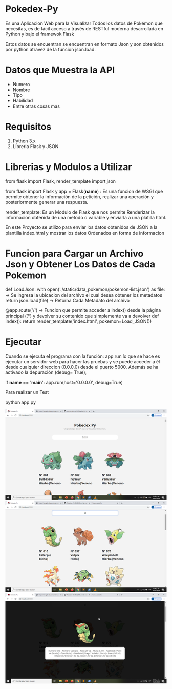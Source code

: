 # Pokedex-Py

Es una Aplicacion Web para la Visualizar Todos los datos de Pokémon que necesitas, es de fácil acceso a través de RESTful moderna desarrollada en Python y bajo el framewok Flask

Estos datos se encuentran se encuentran en formato Json y son obtenidos por python atravez de la funcion json.load.

# Datos que Muestra la API 

  * Numero
  * Nombre
  * Tipo
  * Habilidad
  * Entre otras cosas mas

# Requisitos

1. Python 3.x
2. Libreria Flask y JSON
  
  # Librerias y Modulos a Utilizar 
 
 from flask import Flask, render_template
 import json

from flask import Flask y app = Flask(__name__) : Es una funcion de  WSGI que permite obtener la información de la petición, realizar una operación y posteriormente generar una respuesta.

render_template: Es un Modulo de Flask que nos permite Renderizar la informacion obtenida de una metodo o variable y enviarla a una platilla html.

En este Proyecto se utilizo para enviar los datos obtenidos de JSON a la plantilla index.html y mostrar los datos Ordenados en forma de informacion
  
  # Funcion para Cargar un Archivo Json y Obtener Los Datos de Cada Pokemon  
  
  def LoadJson:
    with open('./static/data_pokemon/pokemon-list.json') as file:  -> Se ingresa la ubicacion del archivo el cual desea obtener los                                                                            metadatos
    return json.load(file)   -> Retorna Cada Metadato del archivo
    
@app.route('/')  -> Funcion que permite acceder a index() desde la página principal (‘/‘) y devolver su contenido que simplemente va a devolver
def index():
	return render_template('index.html', pokemon=Load_JSON())
 
# Ejecutar 

Cuando se ejecuta el programa con la función: app.run lo que se hace es ejecutar un servidor web para hacer las pruebas y se puede acceder a él desde cualquier direccion (0.0.0.0) desde el puerto 5000. Además se ha activado la depuración (debug= True),

if __name__ == '__main__':
  app.run(host='0.0.0.0', debug=True)
  
Para realizar un Test 

python app.py

<p align="center"> <img src="https://github.com/marto-nieto-g16/Pokedex-Py/blob/master/index%20pokedex.png" /> <img src="https://github.com/marto-nieto-g16/Pokedex-Py/blob/master/index%20busqueda.png" /> <img src="https://github.com/marto-nieto-g16/Pokedex-Py/blob/master/index%20resultado%20busqueda.png" /> </p> 
